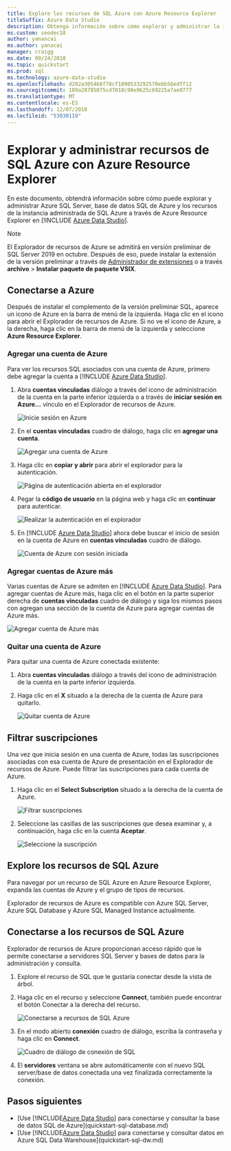 ```yaml
---
title: Explore los recursos de SQL Azure con Azure Resource Explorer
titleSuffix: Azure Data Studio
description: Obtenga información sobre cómo explorar y administrar la instancia administrada de SQL Azure a través de Azure Resource Explorer, Azure SQL Database y Azure SQL Server.
ms.custom: seodec18
author: yanancai
ms.author: yanacai
manager: craigg
ms.date: 09/24/2018
ms.topic: quickstart
ms.prod: sql
ms.technology: azure-data-studio
ms.openlocfilehash: d202a305468f78cf1890533292570ebb56edff12
ms.sourcegitcommit: 189a28785075cd7018c98e9625c69225a7ae0777
ms.translationtype: MT
ms.contentlocale: es-ES
ms.lasthandoff: 12/07/2018
ms.locfileid: "53030119"
---
```

# <a name="explore-and-manage-azure-sql-resources-with-azure-resource-explorer"></a>Explorar y administrar recursos de SQL Azure con Azure Resource Explorer

En este documento, obtendrá información sobre cómo puede explorar y administrar Azure SQL Server, base de datos SQL de Azure y los recursos de la instancia administrada de SQL Azure a través de Azure Resource Explorer en [!INCLUDE [Azure Data Studio](../includes/name-sos-short.md)].

>[!NOTE]
>El Explorador de recursos de Azure se admitirá en versión preliminar de SQL Server 2019 en octubre. Después de eso, puede instalar la extensión de la versión preliminar a través de [Administrador de extensiones](extensions.md) o a través **archivo** > **Instalar paquete de paquete VSIX**.


## <a name="connect-to-azure"></a>Conectarse a Azure

Después de instalar el complemento de la versión preliminar SQL, aparece un icono de Azure en la barra de menú de la izquierda. Haga clic en el icono para abrir el Explorador de recursos de Azure. Si no ve el icono de Azure, a la derecha, haga clic en la barra de menú de la izquierda y seleccione **Azure Resource Explorer**.

### <a name="add-an-azure-account"></a>Agregar una cuenta de Azure

Para ver los recursos SQL asociados con una cuenta de Azure, primero debe agregar la cuenta a [!INCLUDE [Azure Data Studio](../includes/name-sos-short.md)].

1. Abra **cuentas vinculadas** diálogo a través del icono de administración de la cuenta en la parte inferior izquierda o a través de **iniciar sesión en Azure...**  vínculo en el Explorador de recursos de Azure.

    ![Inicie sesión en Azure](media/azure-resource-explorer/sign-in-to-azure.png)

2. En el **cuentas vinculadas** cuadro de diálogo, haga clic en **agregar una cuenta**.

    ![Agregar una cuenta de Azure](media/azure-resource-explorer/add-an-azure-account.png)

3. Haga clic en **copiar y abrir** para abrir el explorador para la autenticación.

    ![Página de autenticación abierta en el explorador](media/azure-resource-explorer/open-authentication-in-browser.png)

4. Pegar la **código de usuario** en la página web y haga clic en **continuar** para autenticar.

    ![Realizar la autenticación en el explorador](media/azure-resource-explorer/authenticate-in-browser.png)

5. En [!INCLUDE [Azure Data Studio](../includes/name-sos-short.md)] ahora debe buscar el inicio de sesión en la cuenta de Azure en **cuentas vinculadas** cuadro de diálogo.

    ![Cuenta de Azure con sesión iniciada](media/azure-resource-explorer/signed-in-azure-account.png)

### <a name="add-more-azure-accounts"></a>Agregar cuentas de Azure más

Varias cuentas de Azure se admiten en [!INCLUDE [Azure Data Studio](../includes/name-sos-short.md)]. Para agregar cuentas de Azure más, haga clic en el botón en la parte superior derecha de **cuentas vinculadas** cuadro de diálogo y siga los mismos pasos con agregan una sección de la cuenta de Azure para agregar cuentas de Azure más.

![Agregar cuenta de Azure más](media/azure-resource-explorer/add-more-azure-account.png)

### <a name="remove-an-azure-account"></a>Quitar una cuenta de Azure

Para quitar una cuenta de Azure conectada existente:

1. Abra **cuentas vinculadas** diálogo a través del icono de administración de la cuenta en la parte inferior izquierda.
2. Haga clic en el **X** situado a la derecha de la cuenta de Azure para quitarlo.

    ![Quitar cuenta de Azure](media/azure-resource-explorer/remove-azure-account.png)

## <a name="filter-subscription"></a>Filtrar suscripciones

Una vez que inicia sesión en una cuenta de Azure, todas las suscripciones asociadas con esa cuenta de Azure de presentación en el Explorador de recursos de Azure. Puede filtrar las suscripciones para cada cuenta de Azure.

1. Haga clic en el **Select Subscription** situado a la derecha de la cuenta de Azure.

   ![Filtrar suscripciones](media/azure-resource-explorer/filter-subscription.png)

2. Seleccione las casillas de las suscripciones que desea examinar y, a continuación, haga clic en la cuenta **Aceptar**.

   ![Seleccione la suscripción](media/azure-resource-explorer/select-subscription.png)

## <a name="explore-azure-sql-resources"></a>Explore los recursos de SQL Azure

Para navegar por un recurso de SQL Azure en Azure Resource Explorer, expanda las cuentas de Azure y el grupo de tipos de recursos.

Explorador de recursos de Azure es compatible con Azure SQL Server, Azure SQL Database y Azure SQL Managed Instance actualmente.

## <a name="connect-to-azure-sql-resources"></a>Conectarse a los recursos de SQL Azure

Explorador de recursos de Azure proporcionan acceso rápido que le permite conectarse a servidores SQL Server y bases de datos para la administración y consulta. 

1. Explore el recurso de SQL que le gustaría conectar desde la vista de árbol.
2. Haga clic en el recurso y seleccione **Connect**, también puede encontrar el botón Conectar a la derecha del recurso.

   ![Conectarse a recursos de SQL Azure](media/azure-resource-explorer/connect-to-azure-sql-resource.png)

3. En el modo abierto **conexión** cuadro de diálogo, escriba la contraseña y haga clic en **Connect**.

   ![Cuadro de diálogo de conexión de SQL](media/azure-resource-explorer/sql-connection-dialog.png)
4. El **servidores** ventana se abre automáticamente con el nuevo SQL server/base de datos conectada una vez finalizada correctamente la conexión.

## <a name="next-steps"></a>Pasos siguientes

- [Use [!INCLUDE[Azure Data Studio](../includes/name-sos-short.md)] para conectarse y consultar la base de datos SQL de Azure](quickstart-sql-database.md)
- [Use [!INCLUDE[Azure Data Studio](../includes/name-sos-short.md)] para conectarse y consultar datos en Azure SQL Data Warehouse](quickstart-sql-dw.md)